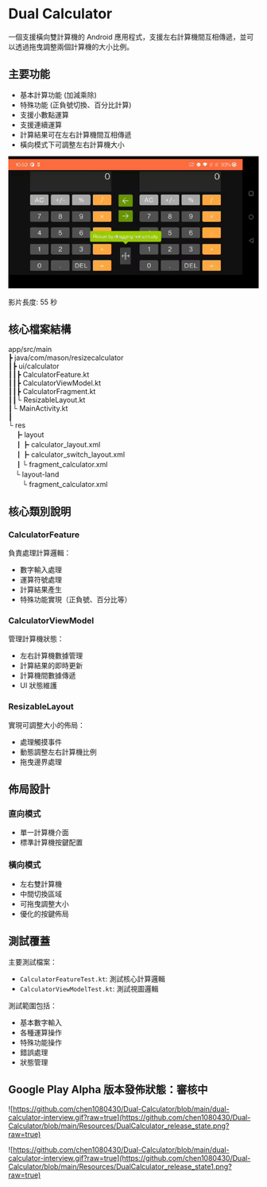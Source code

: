 # Dual Calculator

一個支援橫向雙計算機的 Android 應用程式，支援左右計算機間互相傳遞，並可以透過拖曳調整兩個計算機的大小比例。

## 主要功能

- 基本計算功能 (加減乘除)
- 特殊功能 (正負號切換、百分比計算)
- 支援小數點運算
- 支援連續運算
- 計算結果可在左右計算機間互相傳遞
- 橫向模式下可調整左右計算機大小


![picture or gif url](https://github.com/chen1080430/Dual-Calculator/blob/main/dual-calculator-interview.gif?raw=true)

影片長度: 55 秒

## 核心檔案結構

 app/src/main  
 ┣  java/com/mason/resizecalculator  
 ┃┣  ui/calculator  
 ┃┃┣  CalculatorFeature.kt  
 ┃┃┣  CalculatorViewModel.kt  
 ┃┃┣  CalculatorFragment.kt  
 ┃┃└  ResizableLayout.kt  
 ┃└  MainActivity.kt  
 ┃  
 └  res  
　┣  layout  
　┃┣  calculator_layout.xml  
　┃┣  calculator_switch_layout.xml  
　┃└  fragment_calculator.xml  
　└  layout-land  
　　└  fragment_calculator.xml  


## 核心類別說明

### CalculatorFeature
負責處理計算邏輯：
- 數字輸入處理
- 運算符號處理
- 計算結果產生
- 特殊功能實現（正負號、百分比等）

### CalculatorViewModel
管理計算機狀態：
- 左右計算機數據管理
- 計算結果的即時更新
- 計算機間數據傳遞
- UI 狀態維護

### ResizableLayout
實現可調整大小的佈局：
- 處理觸摸事件
- 動態調整左右計算機比例
- 拖曳邊界處理

## 佈局設計

### 直向模式
- 單一計算機介面
- 標準計算機按鍵配置

### 橫向模式
- 左右雙計算機
- 中間切換區域
- 可拖曳調整大小
- 優化的按鍵佈局

## 測試覆蓋

主要測試檔案：
- `CalculatorFeatureTest.kt`: 測試核心計算邏輯
- `CalculatorViewModelTest.kt`: 測試視圖邏輯

測試範圍包括：
- 基本數字輸入
- 各種運算操作
- 特殊功能操作
- 錯誤處理
- 狀態管理


## Google Play Alpha 版本發佈狀態：審核中 
![https://github.com/chen1080430/Dual-Calculator/blob/main/dual-calculator-interview.gif?raw=true](https://github.com/chen1080430/Dual-Calculator/blob/main/Resources/DualCalculator_release_state.png?raw=true)

![https://github.com/chen1080430/Dual-Calculator/blob/main/dual-calculator-interview.gif?raw=true](https://github.com/chen1080430/Dual-Calculator/blob/main/Resources/DualCalculator_release_state1.png?raw=true)



